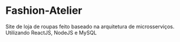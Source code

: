 # Fashion-Atelier
Site de loja de roupas feito baseado na arquitetura de microsserviços. Utilizando ReactJS, NodeJS e MySQL 

